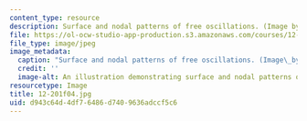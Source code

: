 ```yaml
---
content_type: resource
description: Surface and nodal patterns of free oscillations. (Image by MIT OCW.)
file: https://ol-ocw-studio-app-production.s3.amazonaws.com/courses/12-201-essentials-of-geophysics-fall-2004/d943c64d4df76486d7409636adccf5c6_12-201f04.jpg
file_type: image/jpeg
image_metadata:
  caption: "Surface and nodal patterns of free oscillations. (Image\_by MIT OpenCourseWare.)"
  credit: ''
  image-alt: An illustration demonstrating surface and nodal patterns of free oscillations.
resourcetype: Image
title: 12-201f04.jpg
uid: d943c64d-4df7-6486-d740-9636adccf5c6
---
```

